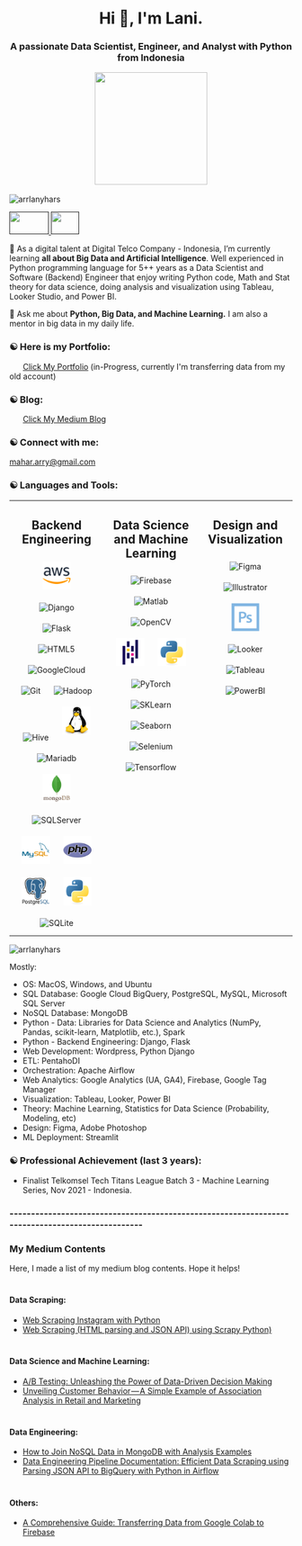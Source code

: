 <h1 align="center">Hi 👋, I'm Lani.</h1>
<h3 align="center">A passionate Data Scientist, Engineer, and Analyst with Python from Indonesia</h3>

<p align="center"> <img src="https://media.tenor.com/Ee2YBub-LQ8AAAAi/xiaoxiongmao.gif" width="200" height="200"/> </p>

<p align="left"> <img src="https://komarev.com/ghpvc/?username=arrlanyhars&label=Profile%20views&color=0e75b6&style=flat" alt="arrlanyhars" /> </p>  <a href="" target="_blank" rel="noreferrer"> <img src="https://raw.githubusercontent.com/innng/innng/master/assets/kyubey.gif" alt="" width="70" height="40"/> </a> <a href="" target="_blank" rel="noreferrer"> <img src="https://camo.githubusercontent.com/be37cdc8f930300096c506ad4574eaae977c48fbb2705cfcb92f4eeab8282c7a/68747470733a2f2f6d656469612e67697068792e636f6d2f6d656469612f56674344417a634b767352364f4d307557672f67697068792e676966" alt="" width="50" height="40"/> </a>

🌱 As a digital talent at Digital Telco Company - Indonesia, I’m currently learning **all about Big Data and Artificial Intelligence**. Well experienced in Python programming language for 5++ years as a Data Scientist and Software (Backend) Engineer that enjoy writing Python code, Math and Stat theory for data science, doing analysis and visualization using Tableau, Looker Studio, and Power BI.

💬 Ask me about **Python, Big Data, and Machine Learning.** I am also a mentor in big data in my daily life.

<h3 align="left">☯️ Here is my Portfolio: </h3>

  <img src="https://carechemistry.com/images/giphy.gif" width="20" height="13"/> [Click My Portfolio](https://github.com/arrlanyhars/portfolio)   (in-Progress, currently I'm transferring data from my old account)

<h3 align="left">☯️ Blog: </h3>

  <img src="https://carechemistry.com/images/giphy.gif" width="20" height="13"/> [Click My Medium Blog](https://arrlany.medium.com)
 
<h3 align="left">☯️ Connect with me: </h3>

  mahar.arry@gmail.com

<h3 align="left">☯️ Languages and Tools:</h3>
<table><tr><td valign="top" width="33%">

<h2 align="center">Backend Engineering </h2>
<div align="center">  
<img style="margin: 10px" src="https://raw.githubusercontent.com/devicons/devicon/master/icons/amazonwebservices/amazonwebservices-original-wordmark.svg" alt="AWS" height="50" />  
<img style="margin: 10px" src="https://cdn.worldvectorlogo.com/logos/django.svg" alt="Django" height="50" />  
<img style="margin: 10px" src="https://www.vectorlogo.zone/logos/pocoo_flask/pocoo_flask-icon.svg" alt="Flask" height="50" />  
<img style="margin: 10px" src="https://profilinator.rishav.dev/skills-assets/html5-original-wordmark.svg" alt="HTML5" height="50" />  
<img style="margin: 10px" src="https://www.vectorlogo.zone/logos/google_cloud/google_cloud-icon.svg" alt="GoogleCloud" height="50" />  
<img style="margin: 10px" src="https://www.vectorlogo.zone/logos/git-scm/git-scm-icon.svg" alt="Git" height="50" />  
<img style="margin: 10px" src="https://www.vectorlogo.zone/logos/apache_hadoop/apache_hadoop-icon.svg" alt="Hadoop" height="50" />  
<img style="margin: 10px" src="https://www.vectorlogo.zone/logos/apache_hive/apache_hive-icon.svg" alt="Hive" height="50" />  
<img style="margin: 10px" src="https://raw.githubusercontent.com/devicons/devicon/master/icons/linux/linux-original.svg" alt="Linux" height="50" />  
<img style="margin: 10px" src="https://www.vectorlogo.zone/logos/mariadb/mariadb-icon.svg" alt="Mariadb" height="50" />  
<img style="margin: 10px" src="https://raw.githubusercontent.com/devicons/devicon/master/icons/mongodb/mongodb-original-wordmark.svg" alt="MongoDB" height="50" />  
<img style="margin: 10px" src="https://www.svgrepo.com/show/303229/microsoft-sql-server-logo.svg" alt="SQLServer" height="50" />  
<img style="margin: 10px" src="https://raw.githubusercontent.com/devicons/devicon/master/icons/mysql/mysql-original-wordmark.svg" alt="MySQL" height="50" />  
<img style="margin: 10px" src="https://raw.githubusercontent.com/devicons/devicon/master/icons/php/php-original.svg" alt="PHP" height="50" />  
<img style="margin: 10px" src="https://raw.githubusercontent.com/devicons/devicon/master/icons/postgresql/postgresql-original-wordmark.svg" alt="PostgreSQL" height="50" />  
<img style="margin: 10px" src="https://raw.githubusercontent.com/devicons/devicon/master/icons/python/python-original.svg" alt="Python" height="50" />  
<img style="margin: 10px" src="https://www.vectorlogo.zone/logos/sqlite/sqlite-icon.svg" alt="SQLite" height="50" />  
</div></td><td valign="top" width="33%">

<h2 align="center">Data Science and Machine Learning </h2>
<div align="center">  
<img style="margin: 10px" src="https://www.vectorlogo.zone/logos/firebase/firebase-icon.svg" alt="Firebase" height="50" />  
<img style="margin: 10px" src="https://upload.wikimedia.org/wikipedia/commons/2/21/Matlab_Logo.png" alt="Matlab" height="50" />  
<img style="margin: 10px" src="https://www.vectorlogo.zone/logos/opencv/opencv-icon.svg" alt="OpenCV" height="50" />  
<img style="margin: 10px" src="https://raw.githubusercontent.com/devicons/devicon/2ae2a900d2f041da66e950e4d48052658d850630/icons/pandas/pandas-original.svg" alt="Pandas" height="50" />  
<img style="margin: 10px" src="https://raw.githubusercontent.com/devicons/devicon/master/icons/python/python-original.svg" alt="Python" height="50" />  
<img style="margin: 10px" src="https://www.vectorlogo.zone/logos/pytorch/pytorch-icon.svg" alt="PyTorch" height="50" />  
<img style="margin: 10px" src="https://upload.wikimedia.org/wikipedia/commons/0/05/Scikit_learn_logo_small.svg" alt="SKLearn" height="50" />  
<img style="margin: 10px" src="https://seaborn.pydata.org/_images/logo-mark-lightbg.svg" alt="Seaborn" height="50" />  
<img style="margin: 10px" src="https://raw.githubusercontent.com/detain/svg-logos/780f25886640cef088af994181646db2f6b1a3f8/svg/selenium-logo.svg" alt="Selenium" height="50" />  
<img style="margin: 10px" src="https://www.vectorlogo.zone/logos/tensorflow/tensorflow-icon.svg" alt="Tensorflow" height="50" />   
</div></td><td valign="top" width="33%">


<h2 align="center">Design and Visualization </h2>
<div align="center">
<img style="margin: 10px" src="https://www.vectorlogo.zone/logos/figma/figma-icon.svg" alt="Figma" height="50" />  
<img style="margin: 10px" src="https://www.vectorlogo.zone/logos/adobe_illustrator/adobe_illustrator-icon.svg" alt="Illustrator" height="50" />  
<img style="margin: 10px" src="https://raw.githubusercontent.com/devicons/devicon/master/icons/photoshop/photoshop-line.svg" alt="Photoshop" height="50" />   
<img style="margin: 10px" src="https://media.licdn.com/dms/image/D5612AQG_qZMMQLO7-Q/article-cover_image-shrink_600_2000/0/1676926985196?e=2147483647&v=beta&t=5ZFbE26yiX5gJK9fQ6YvvoiNDjBjTei5MLNXtC0A6VE" alt="Looker" height="50" />  
<img style="margin: 10px" src="https://logos-world.net/wp-content/uploads/2021/10/Tableau-Emblem.png" alt="Tableau" height="50" />  
<img style="margin: 10px" src="https://encrypted-tbn0.gstatic.com/images?q=tbn:ANd9GcSZ6IenOcxy6bKsRQs64dC_u3rWj5HlHq-vyLgaNrXleslUx_6cp3dgfdt5bilCWh7X6fM&usqp=CAU" alt="PowerBI" height="50" /> 
</div></td></table>

<p><img align="center" src="https://github-readme-stats.vercel.app/api/top-langs?username=arrlanyhars&show_icons=true&locale=en&layout=compact" alt="arrlanyhars" /></p>

Mostly:
 - OS: MacOS, Windows, and Ubuntu
 - SQL Database: Google Cloud BigQuery, PostgreSQL, MySQL, Microsoft SQL Server
 - NoSQL Database: MongoDB
 - Python - Data: Libraries for Data Science and Analytics (NumPy, Pandas, scikit-learn, Matplotlib, etc.), Spark
 - Python - Backend Engineering: Django, Flask
 - Web Development: Wordpress, Python Django
 - ETL: PentahoDI
 - Orchestration: Apache Airflow
 - Web Analytics: Google Analytics (UA, GA4), Firebase, Google Tag Manager
 - Visualization: Tableau, Looker, Power BI
 - Theory: Machine Learning, Statistics for Data Science (Probability, Modeling, etc)
 - Design: Figma, Adobe Photoshop
 - ML Deployment: Streamlit

<h3 align="left">☯️ Professional Achievement (last 3 years): </h3>

  - Finalist Telkomsel Tech Titans League Batch 3 - Machine Learning Series, Nov 2021 - Indonesia.

<h3 align="left">------------------------------------------------------------------------------------------------</h3>

<h3 align="left">My Medium Contents</h3>

Here, I made a list of my medium blog contents. Hope it helps!

# <h4>Data Scraping:</h4>
 - [Web Scraping Instagram with Python](https://medium.com/analytics-vidhya/web-scraping-instagram-with-selenium-python-b8e77af32ad4) 
 - [Web Scraping (HTML parsing and JSON API) using Scrapy Python)](https://medium.com/analytics-vidhya/web-scraping-instagram-with-selenium-python-b8e77af32ad4)

# <h4>Data Science and Machine Learning:</h4>
 - [A/B Testing: Unleashing the Power of Data-Driven Decision Making](https://arrlany.medium.com/a-b-testing-unleashing-the-power-of-data-driven-decision-making-2a299422e702)
 - [Unveiling Customer Behavior — A Simple Example of Association Analysis in Retail and Marketing](https://arrlany.medium.com/a-simple-example-of-association-analysis-in-retail-and-marketing-9de5b9f9675b)

# <h4>Data Engineering:</h4>
 - [How to Join NoSQL Data in MongoDB with Analysis Examples](https://arrlany.medium.com/how-to-join-nosql-data-in-mongodb-with-analysis-examples-62624421c89b)
 - [Data Engineering Pipeline Documentation: Efficient Data Scraping using Parsing JSON API to BigQuery with Python in Airflow](https://arrlany.medium.com/data-engineering-pipeline-documentation-efficient-data-scraping-using-parsing-json-api-with-python-7cdb8e468705)

# <h4>Others:</h4>
 - [A Comprehensive Guide: Transferring Data from Google Colab to Firebase](https://arrlany.medium.com/a-comprehensive-guide-transferring-data-from-google-colab-to-firebase-1df8669c19fe)
